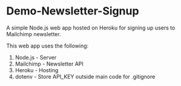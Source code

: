 # Demo-Newsletter-Signup
A simple Node.js web app hosted on Heroku for signing up users to Mailchimp newsletter.

This web app uses the following:
1) Node.js - Server
2) Mailchimp - Newsletter API
3) Heroku - Hosting
4) dotenv - Store API_KEY outside main code for .gitignore
